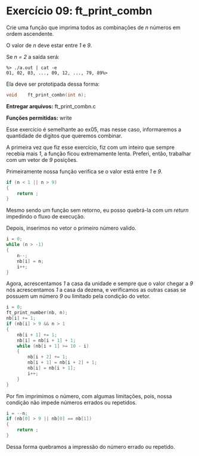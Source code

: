 # Exercício 09: ft_print_combn

Crie uma função que imprima todos as combinações de _n_ números em ordem ascendente.

O valor de _n_ deve estar entre _1_ e _9_.

Se _n = 2_ a saída será:

```text
%> ./a.out | cat -e
01, 02, 03, ..., 09, 12, ..., 79, 89%>
```

Ela deve ser prototipada dessa forma:

```c
void    ft_print_combn(int n);
```



**Entregar arquivos:** ft_print_combn.c

**Funções permitidas:** write



Esse exercício é semelhante ao ex05, mas nesse caso, informaremos a quantidade de digitos que queremos combinar.

A primeira vez que fiz esse exercício, fiz com um inteiro que sempre recebia mais _1_, a função ficou extremamente lenta. Preferi, então, trabalhar com um vetor de _9_ posições.



Primeiramente nossa função verifica se o valor está entre _1_ e _9_.

```c
if (n < 1 || n > 9)
{
    return ;
}
```

Mesmo sendo um função sem retorno, eu posso quebrá-la com um _return_ impedindo o fluxo de execução.

Depois, inserimos no vetor o primeiro número valido. 

```c
i = 0;
while (n > -1)
{
    n--;
    nb[i] = n;
    i++;
}
```

Agora, acrescentamos _1_ a casa da unidade e sempre que o valor chegar a _9_ nós acrescentamos _1_ a casa da dezena, e verificamos as outras casas se possuem um número _9_ ou limitado pela condição do vetor.

```c
i = 0;
ft_print_number(nb, n);
nb[i] += 1;
if (nb[i] > 9 && n > 1
{
    nb[i + 1] += 1;
    nb[i] = nb[i + 1] + 1;
    while (nb[i + 1] >= 10 - i)
    {
        nb[i + 2] += 1;
        nb[i + 1] = nb[i + 2] + 1;
        nb[i] = nb[i + 1];
        i++;
    }
}
```

Por fim imprimimos o número, com algumas limitações, pois, nossa condição não impede números errados ou repetidos.

```c
i = --n;
if (nb[0] > 9 || nb[0] == nb[1])
{
    return ;
}
```

Dessa forma quebramos a impressão do número errado ou repetido.
